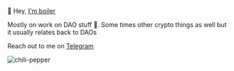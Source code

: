 👋 Hey, [I'm boiler](https://www.boierrat.xyz) 

Mostly on work on DAO stuff 👺. Some times other crypto things as well but it usually relates back to DAOs

Reach out to me on [Telegram](https://t.me/boilerrat)

![chili-pepper](https://github.com/boilerrat/boilerrat/assets/34731569/fae3df6a-14e7-4672-8a06-7b2159026d7c)

